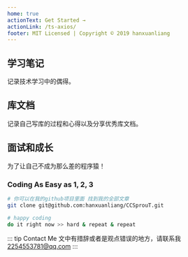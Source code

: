 ```yaml
---
home: true
actionText: Get Started →
actionLink: /ts-axios/
footer: MIT Licensed | Copyright © 2019 hanxuanliang
---
```

<div style="text-align: center">
  <Bit/>
</div>

<div class="features">
  <div class="feature">
    <h2>学习笔记</h2>
    <p>记录技术学习中的偶得。</p>
  </div>
  <div class="feature">
    <h2>库文档</h2>
    <p>记录自己写库的过程和心得以及分享优秀库文档。</p>
  </div>
  <div class="feature">
    <h2>面试和成长</h2>
    <p>为了让自己不成为那么差的程序猿！</p>
  </div>
</div>

### Coding As Easy as 1, 2, 3

```bash
# 你可以在我的github项目里面 找到我的全部文章
git clone git@github.com:hanxuanliang/CCSprouT.git

# happy coding
do it right now >> hard & repeat & repeat
```

::: tip Contact Me
文中有措辞或者是观点错误的地方，请联系我[2254553781@qq.com](mailto:2254553781@qq.com)
:::

